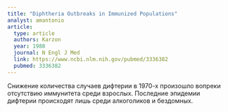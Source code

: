 ```yaml
---
title: "Diphtheria Outbreaks in Immunized Populations"
analyst: amantonio
article:
  type: article
  authors: Karzon
  year: 1988
  journal: N Engl J Med
  link: https://www.ncbi.nlm.nih.gov/pubmed/3336382
  pubmed: 3336382
---
```


Снижение количества случаев дифтерии в 1970-х произошло вопреки отсутствию иммунитета среди взрослых.
Последние эпидемии дифтерии происходят лишь среди алкоголиков и бездомных.
